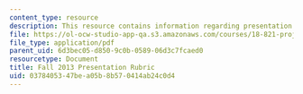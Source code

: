 ```yaml
---
content_type: resource
description: This resource contains information regarding presentation rubric.
file: https://ol-ocw-studio-app-qa.s3.amazonaws.com/courses/18-821-project-laboratory-in-mathematics-spring-2013/0378405347bea05b8b570414ab24c0d4_MIT18_821S13_pres_rubric.pdf
file_type: application/pdf
parent_uid: 6d3bec05-d850-9c0b-0589-06d3c7fcaed0
resourcetype: Document
title: Fall 2013 Presentation Rubric
uid: 03784053-47be-a05b-8b57-0414ab24c0d4
---
```

